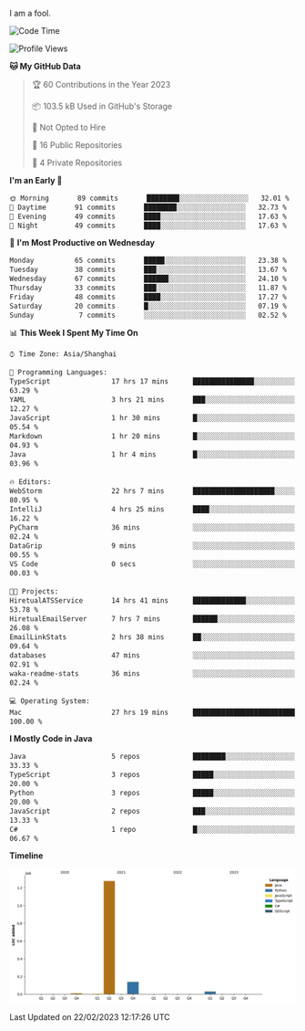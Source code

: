 I am a fool.

<!--START_SECTION:waka-->
![Code Time](http://img.shields.io/badge/Code%20Time-103%20hrs%2035%20mins-blue)

![Profile Views](http://img.shields.io/badge/Profile%20Views-44-blue)

**🐱 My GitHub Data** 

> 🏆 60 Contributions in the Year 2023
 > 
> 📦 103.5 kB Used in GitHub's Storage 
 > 
> 🚫 Not Opted to Hire
 > 
> 📜 16 Public Repositories 
 > 
> 🔑 4 Private Repositories  
 > 
**I'm an Early 🐤** 

```text
🌞 Morning       89 commits       ████████░░░░░░░░░░░░░░░░░   32.01 % 
🌆 Daytime       91 commits       ████████░░░░░░░░░░░░░░░░░   32.73 % 
🌃 Evening       49 commits       ████░░░░░░░░░░░░░░░░░░░░░   17.63 % 
🌙 Night         49 commits       ████░░░░░░░░░░░░░░░░░░░░░   17.63 % 

```
📅 **I'm Most Productive on Wednesday** 

```text
Monday          65 commits       █████░░░░░░░░░░░░░░░░░░░░   23.38 % 
Tuesday         38 commits       ███░░░░░░░░░░░░░░░░░░░░░░   13.67 % 
Wednesday       67 commits       ██████░░░░░░░░░░░░░░░░░░░   24.10 % 
Thursday        33 commits       ███░░░░░░░░░░░░░░░░░░░░░░   11.87 % 
Friday          48 commits       ████░░░░░░░░░░░░░░░░░░░░░   17.27 % 
Saturday        20 commits       █░░░░░░░░░░░░░░░░░░░░░░░░   07.19 % 
Sunday           7 commits       ░░░░░░░░░░░░░░░░░░░░░░░░░   02.52 % 

```


📊 **This Week I Spent My Time On** 

```text
⌚︎ Time Zone: Asia/Shanghai

💬 Programming Languages: 
TypeScript               17 hrs 17 mins      ███████████████░░░░░░░░░░   63.29 % 
YAML                     3 hrs 21 mins       ███░░░░░░░░░░░░░░░░░░░░░░   12.27 % 
JavaScript               1 hr 30 mins        █░░░░░░░░░░░░░░░░░░░░░░░░   05.54 % 
Markdown                 1 hr 20 mins        █░░░░░░░░░░░░░░░░░░░░░░░░   04.93 % 
Java                     1 hr 4 mins         █░░░░░░░░░░░░░░░░░░░░░░░░   03.96 % 

🔥 Editors: 
WebStorm                 22 hrs 7 mins       ████████████████████░░░░░   80.95 % 
IntelliJ                 4 hrs 25 mins       ████░░░░░░░░░░░░░░░░░░░░░   16.22 % 
PyCharm                  36 mins             ░░░░░░░░░░░░░░░░░░░░░░░░░   02.24 % 
DataGrip                 9 mins              ░░░░░░░░░░░░░░░░░░░░░░░░░   00.55 % 
VS Code                  0 secs              ░░░░░░░░░░░░░░░░░░░░░░░░░   00.03 % 

🐱‍💻 Projects: 
HiretualATSService       14 hrs 41 mins      █████████████░░░░░░░░░░░░   53.78 % 
HiretualEmailServer      7 hrs 7 mins        ██████░░░░░░░░░░░░░░░░░░░   26.08 % 
EmailLinkStats           2 hrs 38 mins       ██░░░░░░░░░░░░░░░░░░░░░░░   09.64 % 
databases                47 mins             ░░░░░░░░░░░░░░░░░░░░░░░░░   02.91 % 
waka-readme-stats        36 mins             ░░░░░░░░░░░░░░░░░░░░░░░░░   02.24 % 

💻 Operating System: 
Mac                      27 hrs 19 mins      █████████████████████████   100.00 % 

```

**I Mostly Code in Java** 

```text
Java                     5 repos             ████████░░░░░░░░░░░░░░░░░   33.33 % 
TypeScript               3 repos             █████░░░░░░░░░░░░░░░░░░░░   20.00 % 
Python                   3 repos             █████░░░░░░░░░░░░░░░░░░░░   20.00 % 
JavaScript               2 repos             ███░░░░░░░░░░░░░░░░░░░░░░   13.33 % 
C#                       1 repo              █░░░░░░░░░░░░░░░░░░░░░░░░   06.67 % 

```


**Timeline**

![Chart not found](https://raw.githubusercontent.com/VeejaLiu/VeejaLiu/master/charts/bar_graph.png) 


 Last Updated on 22/02/2023 12:17:26 UTC
<!--END_SECTION:waka-->
